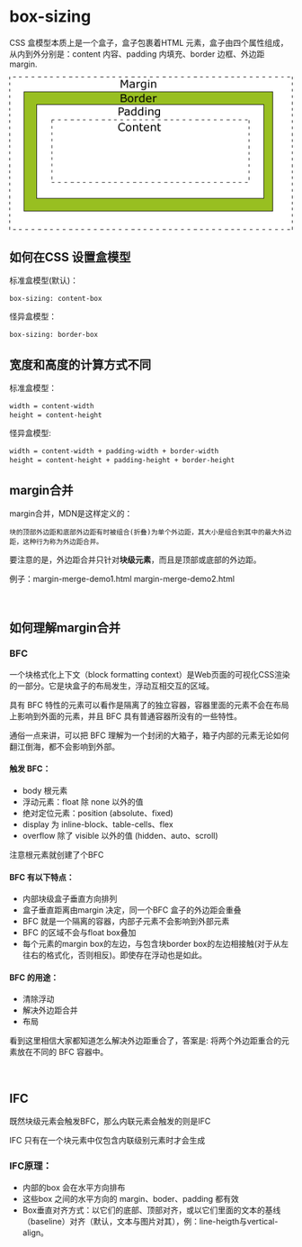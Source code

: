 # box-sizing
CSS 盒模型本质上是一个盒子，盒子包裹着HTML 元素，盒子由四个属性组成，从内到外分别是：content 内容、padding 内填充、border 边框、外边距 margin.

<img src="box-model.gif" />

## 如何在CSS 设置盒模型
标准盒模型(默认)：
```
box-sizing: content-box
```

怪异盒模型：
```
box-sizing: border-box
```

## 宽度和高度的计算方式不同
标准盒模型：
```
width = content-width
height = content-height 
```

怪异盒模型:
```
width = content-width + padding-width + border-width
height = content-height + padding-height + border-height
```

## margin合并
margin合并，MDN是这样定义的：
```
块的顶部外边距和底部外边距有时被组合(折叠)为单个外边距，其大小是组合到其中的最大外边距，这种行为称为外边距合并。
```
要注意的是，外边距合并只针对<strong>块级元素</strong>，而且是顶部或底部的外边距。

例子：margin-merge-demo1.html  margin-merge-demo2.html 

<br>

## 如何理解margin合并
### BFC
一个块格式化上下文（block formatting context）是Web页面的可视化CSS渲染的一部分。它是块盒子的布局发生，浮动互相交互的区域。

具有 BFC 特性的元素可以看作是隔离了的独立容器，容器里面的元素不会在布局上影响到外面的元素，并且 BFC 具有普通容器所没有的一些特性。

通俗一点来讲，可以把 BFC 理解为一个封闭的大箱子，箱子内部的元素无论如何翻江倒海，都不会影响到外部。

#### 触发 BFC：
- body 根元素
- 浮动元素：float 除 none 以外的值
- 绝对定位元素：position (absolute、fixed)
- display 为 inline-block、table-cells、flex
- overflow 除了 visible 以外的值 (hidden、auto、scroll)

注意根元素就创建了个BFC

#### BFC 有以下特点：
- 内部块级盒子垂直方向排列
- 盒子垂直距离由margin 决定，同一个BFC 盒子的外边距会重叠
- BFC 就是一个隔离的容器，内部子元素不会影响到外部元素
- BFC 的区域不会与float box叠加
- 每个元素的margin box的左边，与包含块border box的左边相接触(对于从左往右的格式化，否则相反)。即使存在浮动也是如此。

#### BFC 的用途：
- 清除浮动
- 解决外边距合并
- 布局

看到这里相信大家都知道怎么解决外边距重合了，答案是: 将两个外边距重合的元素放在不同的 BFC 容器中。

<br>

## IFC
既然块级元素会触发BFC，那么内联元素会触发的则是IFC

IFC 只有在一个块元素中仅包含内联级别元素时才会生成

### IFC原理：
- 内部的box 会在水平方向排布
- 这些box 之间的水平方向的 margin、boder、padding 都有效
- Box垂直对齐方式：以它们的底部、顶部对齐，或以它们里面的文本的基线（baseline）对齐（默认，文本与图片对其），例：line-heigth与vertical-align。